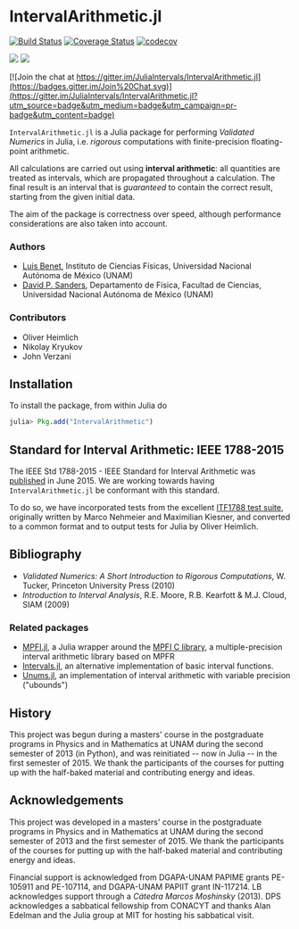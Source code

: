 # IntervalArithmetic.jl #

[![Build Status](https://travis-ci.org/JuliaIntervals/IntervalArithmetic.jl.svg?branch=master)](https://travis-ci.org/JuliaIntervals/IntervalArithmetic.jl)
[![Coverage Status](https://coveralls.io/repos/github/JuliaIntervals/IntervalArithmetic.jl/badge.svg?branch=master)](https://coveralls.io/github/JuliaIntervals/IntervalArithmetic.jl?branch=master)
[![codecov](https://codecov.io/gh/JuliaIntervals/IntervalArithmetic.jl/branch/master/graph/badge.svg)](https://codecov.io/gh/JuliaIntervals/IntervalArithmetic.jl)

[![](https://img.shields.io/badge/docs-stable-blue.svg)](https://JuliaIntervals.github.io/IntervalArithmetic.jl/stable)
[![](https://img.shields.io/badge/docs-latest-blue.svg)](https://JuliaIntervals.github.io/IntervalArithmetic.jl/latest)

[![Join the chat at https://gitter.im/JuliaIntervals/IntervalArithmetic.jl](https://badges.gitter.im/Join%20Chat.svg)](https://gitter.im/JuliaIntervals/IntervalArithmetic.jl?utm_source=badge&utm_medium=badge&utm_campaign=pr-badge&utm_content=badge)

`IntervalArithmetic.jl` is a Julia package for performing *Validated Numerics* in Julia, i.e. *rigorous* computations with finite-precision floating-point arithmetic.

All calculations are carried out using **interval arithmetic**: all quantities are treated as intervals, which are propagated throughout a calculation. The final result is an interval that is *guaranteed* to contain the correct result, starting from the given initial data.

The aim of the package is correctness over speed, although performance considerations are also taken into account.


### Authors
- [Luis Benet](http://www.cicc.unam.mx/~benet/), Instituto de Ciencias Físicas, Universidad Nacional Autónoma de México (UNAM)
- [David P. Sanders](http://sistemas.fciencias.unam.mx/~dsanders), Departamento de Física, Facultad de Ciencias, Universidad Nacional Autónoma de México (UNAM)

### Contributors
- Oliver Heimlich
- Nikolay Kryukov
- John Verzani


## Installation
To install the package, from within Julia do

```julia
julia> Pkg.add("IntervalArithmetic")
```

## Standard for Interval Arithmetic:  IEEE 1788-2015

The IEEE Std 1788-2015 - IEEE Standard for Interval Arithmetic was [published](https://standards.ieee.org/findstds/standard/1788-2015.html) in June 2015. We are working towards having `IntervalArithmetic.jl` be conformant with this standard.

To do so, we have incorporated tests from the excellent [ITF1788 test suite](https://github.com/oheim/ITF1788), originally written by Marco Nehmeier and Maximilian Kiesner, and converted to a common format and to output tests for Julia by Oliver Heimlich.

## Bibliography

- *Validated Numerics: A Short Introduction to Rigorous Computations*, W. Tucker, Princeton University Press (2010)
- *Introduction to Interval Analysis*, R.E. Moore, R.B. Kearfott & M.J. Cloud, SIAM (2009)

### Related packages
- [MPFI.jl](https://github.com/andrioni/MPFI.jl), a Julia wrapper around the [MPFI C library](http://perso.ens-lyon.fr/nathalie.revol/software.html), a multiple-precision interval arithmetic library based on MPFR
- [Intervals.jl](https://github.com/andrioni/Intervals.jl), an alternative implementation of basic interval functions.
- [Unums.jl](https://github.com/JuliaComputing/Unums.jl), an implementation of interval arithmetic with variable precision ("ubounds")


## History ##
This project was begun during a masters' course in the postgraduate programs in Physics and in Mathematics at UNAM during the second semester of 2013 (in Python), and was reinitiated -- now in Julia -- in the first semester of 2015. We thank the participants of the courses for putting up with the half-baked material and contributing energy and ideas.


## Acknowledgements ##
This project was developed in a masters' course in the postgraduate programs in Physics and in Mathematics at UNAM during the second semester of 2013 and the first semester of 2015. We thank the participants of the courses for putting up with the half-baked material and contributing energy and ideas.

Financial support is acknowledged from DGAPA-UNAM PAPIME grants PE-105911 and PE-107114, and DGAPA-UNAM PAPIIT grant IN-117214. LB acknowledges support through a *Cátedra Marcos Moshinsky* (2013).
DPS acknowledges a sabbatical fellowship from CONACYT and thanks Alan Edelman and the Julia group at MIT for hosting his sabbatical visit.
